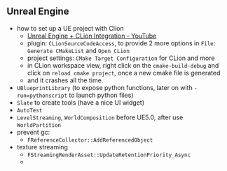 ## Unreal Engine

- how to set up a UE project with Clion
  - [Unreal Engine + CLion Integration - YouTube](https://www.youtube.com/watch?v=VjeYOceslZE)
  - plugin: `CLionSourceCodeAccess`, to provide 2 more options in `File`: `Generate CMakeList` and `Open CLion`
  - project settings: `CMake Target Configuration` for CLion and more
  - in CLion workspace view, right click on the `cmake-build-debug` and click on `reload cmake project`, once a new cmake file is generated
  - and it crashes all the time.
- `UBlueprintLibrary` (to expose python functions, later on with `-run=pythonscript` to launch python files)
- `Slate` to create tools (have a nice UI widget)
- `AutoTest`
- `LevelStreaming`, `WorldComposition` before UE5.0, after use `WorldPartition` 
- prevent gc:
  - `FReferenceCollector::AddReferencedObject`
- texture streaming
  - `FStreamingRenderAsset::UpdateRetentionPriority_Async`
  - 